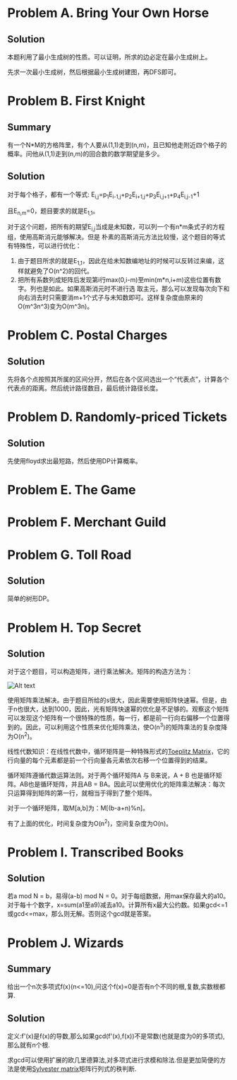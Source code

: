 # Problem A. Bring Your Own Horse
## Solution
本题利用了最小生成树的性质。可以证明，所求的边必定在最小生成树上。

先求一次最小生成树，然后根据最小生成树建图，再DFS即可。


# Problem B. First Knight
## Summary
有一个N\*M的方格阵里，有个人要从(1,1)走到(n,m)，且已知他走附近四个格子的概率。问他从(1,1)走到(n,m)的回合数的数学期望是多少。

## Solution

对于每个格子，都有一个等式:
E<sub>i,j</sub>=p<sub>1</sub>E<sub>i-1,j</sub>+p<sub>2</sub>E<sub>i+1,j</sub>+p<sub>3</sub>E<sub>i,j+1</sub>+p<sub>4</sub>E<sub>i,j-1</sub>+1

且E<sub>n,m</sub>=0，题目要求的就是E<sub>1,1</sub>。

对于这个问题，把所有的期望E<sub>i,j</sub>当成是未知数，可以列一个有n*m条式子的方程组，使用高斯消元能够解决。但是
朴素的高斯消元方法比较慢，这个题目的等式有特殊性，可以进行优化：

1. 由于题目所求的就是E<sub>1,1</sub>，因此在给未知数编地址的时候可以反转过来编，这样就避免了O(n^2)的回代。
2. 把所有系数列成矩阵后发现第i行max(0,i-m)至min(m*n,i+m)这些位置有数字。列也是如此。如果高斯消元时不进行选
取主元，那么可以发现每次向下和向右消去时只需要消m+1个式子与未知数即可。这样复杂度由原来的O(m^3n^3)变为O(m^3n)。


# Problem C. Postal Charges
## Solution
先将各个点按照其所属的区间分开，然后在各个区间选出一个“代表点”，计算各个代表点的距离。然后统计路径数目，最后统计路径长度。


# Problem D. Randomly-priced Tickets
## Solution
先使用floyd求出最短路，然后使用DP计算概率。

# Problem E. The Game
# Problem F. Merchant Guild

# Problem G. Toll Road
## Solution
简单的树形DP。 


# Problem H. Top Secret
## Solution
对于这个题目，可以构造矩阵，进行乘法解决。矩阵的构造方法为：

![Alt text](https://github.com/pkkj/ACM-ICPC-OJ-Code/raw/master/ACM-ICPC-Live-Archive/2008.Southwestern_Europe/2008.Southwestern_Europe.Solution_Img1.jpg "Image 1")

使用矩阵乘法解决。由于题目所给的s很大，因此需要使用矩阵快速幂。但是，由于n也很大，达到1000，因此，光有矩阵快速幂的优化是不足够的。观察这个矩阵可以发现这个矩阵有一个很特殊的性质，每一行，都是前一行向右偏移一个位置得到的。因此，可以利用这个性质来优化矩阵乘法，使O(n<sup>3</sup>)的矩阵乘法的复杂度降为O(n<sup>2</sup>)。

线性代数知识：在线性代数中，循环矩阵是一种特殊形式的[Toeplitz Matrix](http://en.wikipedia.org/wiki/Toeplitz_matrix)，它的行向量的每个元素都是前一个行向量各元素依次右移一个位置得到的结果。

循环矩阵遵循代数运算法则。对于两个循环矩阵A 与 B来说，A + B 也是循环矩阵。AB也是循环矩阵，并且AB = BA。因此可以使用优化的矩阵乘法解决：每次只运算得到矩阵的第一行，就相当于得到了整个矩阵。

对于一个循环矩阵，取M\[a,b\]为：M\[(b-a+n)%n\]。

有了上面的优化，时间复杂度为O(n<sup>2</sup>)，空间复杂度为O(n)。

# Problem I. Transcribed Books
## Solution
若a mod N = b，易得(a-b) mod N = 0。对于每组数据，用max保存最大的a10。对于每十个数字，x=sum(a1至a9)减去a10。计算所有x最大公约数。如果gcd<=1或gcd<=max，那么则无解。否则这个gcd就是答案。


# Problem J. Wizards
## Summary
给出一个n次多项式f(x)(n<=10),问这个f(x)=0是否有n个不同的根,复数,实数根都算.
## Solution
定义:f'(x)是f(x)的导数,那么如果gcd(f'(x),f(x))不是常数(也就是度为0的多项式),那么就有n个根.

求gcd可以使用扩展的欧几里德算法,对多项式进行求模和除法.但是更加简便的方法是使用[Sylvester matrix](http://en.wikipedia.org/wiki/Sylvester_matrix)矩阵行列式的秩判断.
